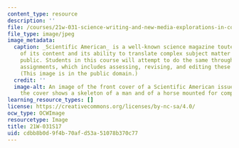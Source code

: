 ```yaml
---
content_type: resource
description: ''
file: /courses/21w-031-science-writing-and-new-media-explorations-in-communicating-about-science-technology-spring-2017/cdbb8b0d9f4b70afd53a51078b370c77_21W-031S17.jpg
file_type: image/jpeg
image_metadata:
  caption: _Scientific American_ is a well-known science magazine touted for the quality
    of its content and its ability to translate complex subject matter for the general
    public. Students in this course will attempt to do the same through several writing
    assignments, which includes assessing, revising, and editing these assignments.
    (This image is in the public domain.)
  credit: ''
  image-alt: An image of the front cover of a Scientific American issue from 1905;
    the cover shows a skeleton of a man and of a horse mounted for comparison.
learning_resource_types: []
license: https://creativecommons.org/licenses/by-nc-sa/4.0/
ocw_type: OCWImage
resourcetype: Image
title: 21W-031S17
uid: cdbb8b0d-9f4b-70af-d53a-51078b370c77
---
```

